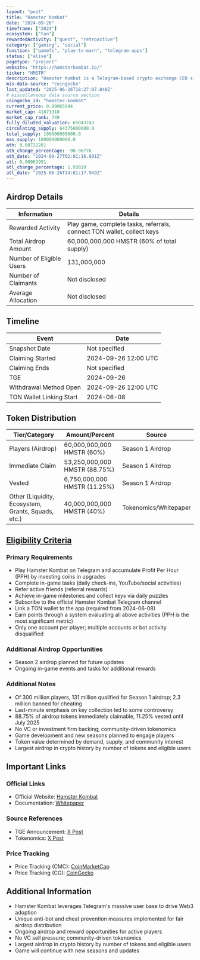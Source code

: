 ```yaml
---
layout: "post"
title: "Hamster Kombat"
date: "2024-09-26"
timeframe: ["2024"]
ecosystem: ["ton"]
rewardedActivity: ["quest", "retroactive"]
category: ["gaming", "social"]
function: ["gamefi", "play-to-earn", "telegram-apps"]
status: ["alive"]
pagetype: "project"
website: "https://hamsterkombat.io/"
ticker: "HMSTR"
description: "Hamster Kombat is a Telegram-based crypto exchange CEO simulator game with 300 million players, aiming to onboard 1 billion Web2 users into Web3 through gamified social and financial activities."
mis-data-source: "coingecko"
last_updated: "2025-06-26T18:27:07.848Z"
# miscellaneous data source section
coingecko_id: "hamster-kombat"
current_price: 0.00065044
market_cap: 41871910
market_cap_rank: 749
fully_diluted_valuation: 65043743
circulating_supply: 64375000000.0
total_supply: 100000000000.0
max_supply: 100000000000.0
ath: 0.00722201
ath_change_percentage: -90.96776
ath_date: "2024-09-27T02:01:16.891Z"
atl: 0.00063991
atl_change_percentage: 1.93819
atl_date: "2025-06-26T14:01:17.949Z"
---
```


## Airdrop Details

| Information              | Details                                                                 |
| ------------------------ | ----------------------------------------------------------------------- |
| Rewarded Activity        | Play game, complete tasks, referrals, connect TON wallet, collect keys   |
| Total Airdrop Amount     | 60,000,000,000 HMSTR (60% of total supply)                              |
| Number of Eligible Users | 131,000,000                                                             |
| Number of Claimants      | Not disclosed                                                           |
| Average Allocation       | Not disclosed                                                           |

## Timeline

| Event                    | Date                  |
| ------------------------ | --------------------- |
| Snapshot Date            | Not specified         |
| Claiming Started         | 2024-09-26 12:00 UTC  |
| Claiming Ends            | Not specified         |
| TGE                      | 2024-09-26            |
| Withdrawal Method Open   | 2024-09-26 12:00 UTC  |
| TON Wallet Linking Start | 2024-06-08            |

## Token Distribution

| Tier/Category      | Amount/Percent                | Source                |
| ------------------ | ---------------------------- | --------------------- |
| Players (Airdrop)  | 60,000,000,000 HMSTR (60%)    | Season 1 Airdrop      |
| Immediate Claim    | 53,250,000,000 HMSTR (88.75%) | Season 1 Airdrop      |
| Vested             | 6,750,000,000 HMSTR (11.25%)  | Season 1 Airdrop      |
| Other (Liquidity, Ecosystem, Grants, Squads, etc.) | 40,000,000,000 HMSTR (40%) | Tokenomics/Whitepaper |

## [Eligibility Criteria](https://x.com/hamster_kombat/status/1838903714662248534)

### Primary Requirements

- Play Hamster Kombat on Telegram and accumulate Profit Per Hour (PPH) by investing coins in upgrades
- Complete in-game tasks (daily check-ins, YouTube/social activities)
- Refer active friends (referral rewards)
- Achieve in-game milestones and collect keys via daily puzzles
- Subscribe to the official Hamster Kombat Telegram channel
- Link a TON wallet to the app (required from 2024-06-08)
- Earn points through a system evaluating all above activities (PPH is the most significant metric)
- Only one account per player; multiple accounts or bot activity disqualified

### Additional Airdrop Opportunities

- Season 2 airdrop planned for future updates
- Ongoing in-game events and tasks for additional rewards

### Additional Notes

- Of 300 million players, 131 million qualified for Season 1 airdrop; 2.3 million banned for cheating
- Last-minute emphasis on key collection led to some controversy
- 88.75% of airdrop tokens immediately claimable, 11.25% vested until July 2025
- No VC or investment firm backing; community-driven tokenomics
- Game development and new seasons planned to engage players
- Token value determined by demand, supply, and community interest
- Largest airdrop in crypto history by number of tokens and eligible users

## Important Links

### Official Links
- Official Website: [Hamster Kombat](https://hamsterkombat.io/)
- Documentation: [Whitepaper](https://hamsterkombatgame.io/docs/HK_WP_03.pdf)

### Source References
- TGE Announcement: [X Post](https://x.com/hamster_kombat/status/1838903714662248534)
- Tokenomics: [X Post](https://x.com/hamster_kombat/status/1803025528909156356)

### Price Tracking
- Price Tracking (CMC): [CoinMarketCap](https://coinmarketcap.com/currencies/hamster-kombat/)
- Price Tracking (CG): [CoinGecko](https://www.coingecko.com/en/coins/hamster-kombat)

## Additional Information

- Hamster Kombat leverages Telegram's massive user base to drive Web3 adoption
- Unique anti-bot and cheat prevention measures implemented for fair airdrop distribution
- Ongoing airdrop and reward opportunities for active players
- No VC sell pressure; community-driven tokenomics
- Largest airdrop in crypto history by number of tokens and eligible users
- Game will continue with new seasons and updates